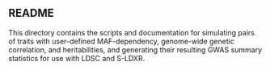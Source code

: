 README
----
This directory contains the scripts and documentation for simulating pairs of traits with user-defined MAF-dependency, genome-wide genetic correlation, and heritabilities, and generating their resulting GWAS summary statistics for use with LDSC and S-LDXR.

